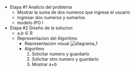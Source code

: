 * Etapa #1 Analicis del problema
  * Mostrar la suma de dos numeros que ingrese el usuario
  * Ingresar dos numeros y sumarlos
  * modelo IPO I
* Etapa #2 Diseño de la solucion
  * a,b ∈ R
  * Representacion del Algoritmo
     * Representacion visual
      ![diagrama_1](https://user-images.githubusercontent.com/33208219/57053231-1fa54e00-6c63-11e9-9d88-56e36bb0748a.jpg)
    * Algoritmo
       1. Solicitar numero y guardarlo
       2. Solicitar otro numero y guardarlo
       3. Mostrar a+b